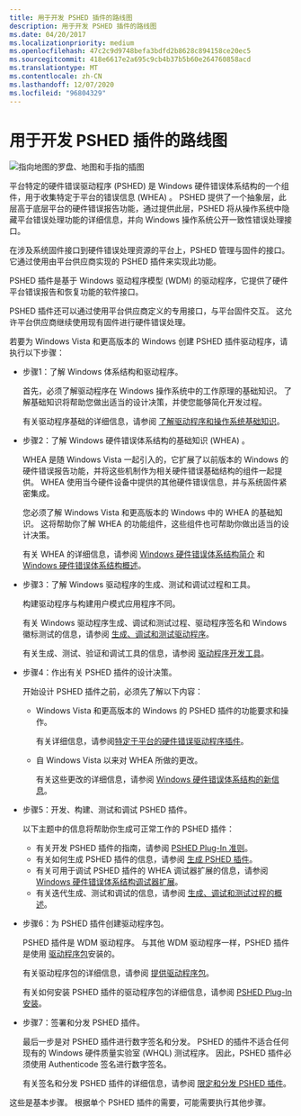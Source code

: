 ```yaml
---
title: 用于开发 PSHED 插件的路线图
description: 用于开发 PSHED 插件的路线图
ms.date: 04/20/2017
ms.localizationpriority: medium
ms.openlocfilehash: 47c2c9d9748befa3bdfd2b8628c894158ce20ec5
ms.sourcegitcommit: 418e6617e2a695c9cb4b37b5b60e264760858acd
ms.translationtype: MT
ms.contentlocale: zh-CN
ms.lasthandoff: 12/07/2020
ms.locfileid: "96804329"
---
```

# <a name="roadmap-for-developing-pshed-plug-ins"></a>用于开发 PSHED 插件的路线图


![指向地图的罗盘、地图和手指的插图](images/map-hand-sml.png)

平台特定的硬件错误驱动程序 (PSHED) 是 Windows 硬件错误体系结构的一个组件，用于收集特定于平台的错误信息 (WHEA) 。 PSHED 提供了一个抽象层，此层高于底层平台的硬件错误报告功能，通过提供此层，PSHED 将从操作系统中隐藏平台错误处理功能的详细信息，并向 Windows 操作系统公开一致性错误处理接口。

在涉及系统固件接口到硬件错误处理资源的平台上，PSHED 管理与固件的接口。 它通过使用由平台供应商实现的 PSHED 插件来实现此功能。

PSHED 插件是基于 Windows 驱动程序模型 (WDM) 的驱动程序，它提供了硬件平台错误报告和恢复功能的软件接口。

PSHED 插件还可以通过使用平台供应商定义的专用接口，与平台固件交互。 这允许平台供应商继续使用现有固件进行硬件错误处理。

若要为 Windows Vista 和更高版本的 Windows 创建 PSHED 插件驱动程序，请执行以下步骤：

-   步骤1：了解 Windows 体系结构和驱动程序。

    首先，必须了解驱动程序在 Windows 操作系统中的工作原理的基础知识。 了解基础知识将帮助您做出适当的设计决策，并使您能够简化开发过程。

    有关驱动程序基础的详细信息，请参阅 [了解驱动程序和操作系统基础知识](../gettingstarted/concepts-and-knowledge-for-all-driver-developers.md)。

-   步骤2：了解 Windows 硬件错误体系结构的基础知识 (WHEA) 。

    WHEA 是随 Windows Vista 一起引入的，它扩展了以前版本的 Windows 的硬件错误报告功能，并将这些机制作为相关硬件错误基础结构的组件一起提供。 WHEA 使用当今硬件设备中提供的其他硬件错误信息，并与系统固件紧密集成。

    您必须了解 Windows Vista 和更高版本的 Windows 中的 WHEA 的基础知识。 这将帮助你了解 WHEA 的功能组件，这些组件也可帮助你做出适当的设计决策。

    有关 WHEA 的详细信息，请参阅 [Windows 硬件错误体系结构简介](introduction-to-the-windows-hardware-error-architecture.md) 和 [Windows 硬件错误体系结构概述](windows-hardware-error-architecture-overview.md)。

-   步骤3：了解 Windows 驱动程序的生成、测试和调试过程和工具。

    构建驱动程序与构建用户模式应用程序不同。

    有关 Windows 驱动程序生成、调试和测试过程、驱动程序签名和 Windows 徽标测试的信息，请参阅 [生成、调试和测试驱动程序](/windows-hardware/drivers)。

    有关生成、测试、验证和调试工具的信息，请参阅 [驱动程序开发工具](../devtest/index.md)。

-   步骤4：作出有关 PSHED 插件的设计决策。

    开始设计 PSHED 插件之前，必须先了解以下内容：

    -   Windows Vista 和更高版本的 Windows 的 PSHED 插件的功能要求和操作。

        有关详细信息，请参阅[特定于平台的硬件错误驱动程序插件](platform-specific-hardware-error-driver-plug-ins2.md)。

    -   自 Windows Vista 以来对 WHEA 所做的更改。

        有关这些更改的详细信息，请参阅 [Windows 硬件错误体系结构的新信息](new-information-for-windows-hardware-error-architecture.md)。

-   步骤5：开发、构建、测试和调试 PSHED 插件。

    以下主题中的信息将帮助你生成可正常工作的 PSHED 插件：

    -   有关开发 PSHED 插件的指南，请参阅 [PSHED Plug-In 准则](pshed-plug-in-guidelines.md)。
    -   有关如何生成 PSHED 插件的信息，请参阅 [生成 PSHED 插件](building-a-pshed-plug-in.md)。
    -   有关可用于调试 PSHED 插件的 WHEA 调试器扩展的信息，请参阅 [Windows 硬件错误体系结构调试器扩展](windows-hardware-error-architecture-debugger-extensions.md)。
    -   有关迭代生成、测试和调试的信息，请参阅 [生成、调试和测试过程的概述](/windows-hardware/drivers)。
-   步骤6：为 PSHED 插件创建驱动程序包。

    PSHED 插件是 WDM 驱动程序。 与其他 WDM 驱动程序一样，PSHED 插件是使用 [驱动程序包](../install/driver-packages.md)安装的。

    有关驱动程序包的详细信息，请参阅 [提供驱动程序包](/windows-hardware/drivers)。

    有关如何安装 PSHED 插件的驱动程序包的详细信息，请参阅 [PSHED Plug-In 安装](pshed-plug-in-installation.md)。

-   步骤7：签署和分发 PSHED 插件。

    最后一步是对 PSHED 插件进行数字签名和分发。 PSHED 的插件不适合任何现有的 Windows 硬件质量实验室 (WHQL) 测试程序。 因此，PSHED 插件必须使用 Authenticode 签名进行数字签名。

    有关签名和分发 PSHED 插件的详细信息，请参阅 [限定和分发 PSHED 插件](qualifying-and-distributing-pshed-plug-ins.md)。

这些是基本步骤。 根据单个 PSHED 插件的需要，可能需要执行其他步骤。

 

